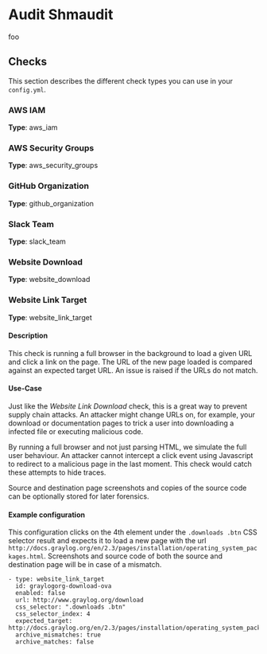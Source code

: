 # Audit Shmaudit

foo

## Checks

This section describes the different check types you can use in your `config.yml`.

### AWS IAM
**Type**: aws_iam

### AWS Security Groups
**Type**: aws_security_groups

### GitHub Organization
**Type**: github_organization

### Slack Team
**Type**: slack_team

### Website Download
**Type**: website_download

### Website Link Target
**Type**: website_link_target

#### Description
This check is running a full browser in the background to load a given URL and click a link on the page. The URL of the new page loaded is compared against an expected target URL. An issue is raised if the URLs do not match.

#### Use-Case
Just like the *Website Link Download* check, this is a great way to prevent supply chain attacks. An attacker might change URLs on, for example, your download or documentation pages to trick a user into downloading a infected file or executing malicious code.

By running a full browser and not just parsing HTML, we simulate the full user behaviour. An attacker cannot intercept a click event using Javascript to redirect to a malicious page in the last moment. This check would catch these attempts to hide traces.

Source and destination page screenshots and copies of the source code can be optionally stored for later forensics.

#### Example configuration

This configuration clicks on the 4th element under the `.downloads .btn` CSS selector result and expects it to load a new page with the url `http://docs.graylog.org/en/2.3/pages/installation/operating_system_packages.html`. Screenshots and source code of both the source and destination page will be in case of a mismatch.

```
- type: website_link_target
  id: graylogorg-download-ova
  enabled: false
  url: http://www.graylog.org/download
  css_selector: ".downloads .btn"
  css_selector_index: 4
  expected_target: http://docs.graylog.org/en/2.3/pages/installation/operating_system_packages.html
  archive_mismatches: true
  archive_matches: false
```
